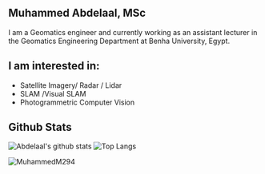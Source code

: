 ## Muhammed Abdelaal, MSc
I am a Geomatics engineer and currently working as an assistant lecturer in the Geomatics Engineering Department at Benha University, Egypt.


## I am interested in: 
- Satellite Imagery/ Radar / Lidar
- SLAM /Visual SLAM
- Photogrammetric Computer Vision

## Github Stats

![Abdelaal's github stats](https://github-readme-stats-git-masterrstaa-rickstaa.vercel.app/api?username=MuhammedM294&show_icons=true&count_private=true&line_height=40&hide_border=true&theme=vue)
![Top Langs](https://github-readme-stats-git-masterrstaa-rickstaa.vercel.app/api/top-langs/?username=MuhammedM294&hide=html&exclude_repo=python_vim&hide_border=true&theme=vue)

<p><img align="center" src="https://github-readme-streak-stats.herokuapp.com/?user=MuhammedM294&" alt="MuhammedM294" /></p>






